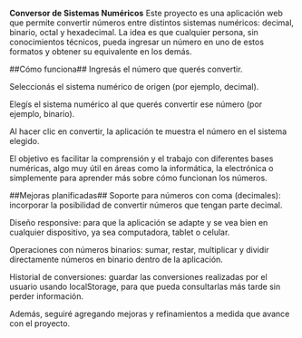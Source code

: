 **Conversor de Sistemas Numéricos**
Este proyecto es una aplicación web que permite convertir números entre distintos sistemas numéricos: decimal, binario, octal y hexadecimal. La idea es que cualquier persona, sin conocimientos técnicos, pueda ingresar un número en uno de estos formatos y obtener su equivalente en los demás.

##Cómo funciona##
Ingresás el número que querés convertir.

Seleccionás el sistema numérico de origen (por ejemplo, decimal).

Elegís el sistema numérico al que querés convertir ese número (por ejemplo, binario).

Al hacer clic en convertir, la aplicación te muestra el número en el sistema elegido.

El objetivo es facilitar la comprensión y el trabajo con diferentes bases numéricas, algo muy útil en áreas como la informática, la electrónica o simplemente para aprender más sobre cómo funcionan los números.

##Mejoras planificadas##
Soporte para números con coma (decimales): incorporar la posibilidad de convertir números que tengan parte decimal.

Diseño responsive: para que la aplicación se adapte y se vea bien en cualquier dispositivo, ya sea computadora, tablet o celular.

Operaciones con números binarios: sumar, restar, multiplicar y dividir directamente números en binario dentro de la aplicación.

Historial de conversiones: guardar las conversiones realizadas por el usuario usando localStorage, para que pueda consultarlas más tarde sin perder información.

Además, seguiré agregando mejoras y refinamientos a medida que avance con el proyecto.

